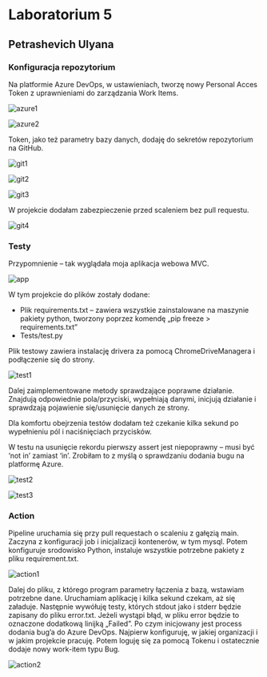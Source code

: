 # Laboratorium 5
## Petrashevich Ulyana

### Konfiguracja repozytorium
Na platformie Azure DevOps, w ustawieniach, tworzę nowy Personal Acces Token z uprawnieniami do zarządzania Work Items.

 ![azure1](https://github.com/PetrashU/PyPlines/assets/102193722/6ed15b6e-32f9-4554-a411-bfb6de7c6365)
 
![azure2](https://github.com/PetrashU/PyPlines/assets/102193722/b18b91fe-a875-4b7e-8e85-6a335cfc8bbb)

Token, jako też parametry bazy danych, dodaję do sekretów repozytorium na GitHub.

 ![git1](https://github.com/PetrashU/PyPlines/assets/102193722/dbc4ada0-0a75-439c-b571-8aec791fccb1)
 
![git2](https://github.com/PetrashU/PyPlines/assets/102193722/494d841e-de22-4156-ae1c-eb4536294fb7)

![git3](https://github.com/PetrashU/PyPlines/assets/102193722/45c02186-ce09-4439-8353-95c5c83fd5b5)

W projekcie dodałam zabezpieczenie przed scaleniem bez pull requestu.

 ![git4](https://github.com/PetrashU/PyPlines/assets/102193722/c7c4d017-e2e0-418f-b907-1bcb1dc42123)

### Testy
Przypomnienie – tak wyglądała moja aplikacja webowa MVC.

 ![app](https://github.com/PetrashU/PyPlines/assets/102193722/e98c9bcb-aa2c-4f85-a956-3767d5f13ba6)

W tym projekcie do plików zostały dodane:
*	Plik requirements.txt – zawiera wszystkie zainstalowane na maszynie pakiety python, tworzony poprzez komendę „pip freeze > requirements.txt”
*	Tests/test.py

Plik testowy zawiera instalację drivera za pomocą ChromeDriveManagera i podłączenie się do strony.

 ![test1](https://github.com/PetrashU/PyPlines/assets/102193722/6ad87680-19df-4630-837d-385130f2ea51)

Dalej zaimplementowane metody sprawdzające poprawne działanie. Znajdują odpowiednie pola/przyciski, wypełniają danymi, inicjują działanie i sprawdzają pojawienie się/usunięcie danych ze strony.

Dla komfortu obejrzenia testów dodałam też czekanie kilka sekund po wypełnieniu pól i naciśnięciach przycisków.

W testu na usunięcie rekordu pierwszy assert jest niepoprawny – musi być ‘not in’ zamiast ‘in’. Zrobiłam to z myślą o sprawdzaniu dodania bugu na platformę Azure. 

![test2](https://github.com/PetrashU/PyPlines/assets/102193722/91ee1e2e-6eaa-4658-8033-1db6128fc139)

![test3](https://github.com/PetrashU/PyPlines/assets/102193722/b1172e44-5147-4a06-8463-3b84dfe9d862)

### Action
Pipeline uruchamia się przy pull requestach o scaleniu z gałęzią main. Zaczyna z konfiguracji job i inicjalizacji kontenerów, w tym mysql. Potem konfiguruje srodowisko Python, instaluje wszystkie potrzebne pakiety z pliku requirement.txt. 

 ![action1](https://github.com/PetrashU/PyPlines/assets/102193722/2c34fc0c-2829-4768-9f97-3fdf359c1b76)

Dalej do pliku, z którego program parametry łączenia z bazą, wstawiam potrzebne dane. Uruchamiam aplikację i kilka sekund czekam, aż się załaduje. Następnie wywółuję testy, których stdout jako i stderr będzie zapisany do pliku error.txt. Jeżeli wystąpi błąd, w pliku error będzie to oznaczone dodatkową linijką „Failed”. Po czym inicjowany jest process dodania bug’a do Azure DevOps. Najpierw konfiguruję, w jakiej organizacji i w jakim projekcie pracuję. Potem loguję się za pomocą Tokenu i ostatecznie dodaje nowy work-item typu Bug.  

![action2](https://github.com/PetrashU/PyPlines/assets/102193722/3ba96fa4-f471-4fa8-86cf-7cf36e0a5b5b)
